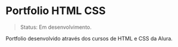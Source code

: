 # Portfolio HTML CSS

> Status: Em desenvolvimento.

Portfolio desenvolvido através dos cursos de HTML e CSS da Alura.
